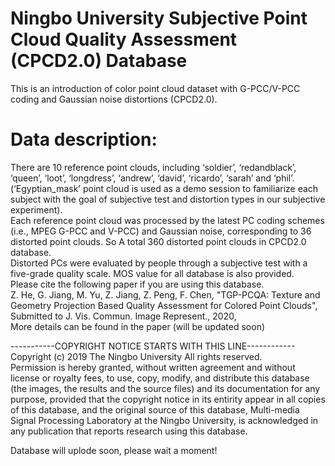 # Ningbo University Subjective Point Cloud Quality Assessment (CPCD2.0) Database
This is an introduction of color point cloud dataset with G-PCC/V-PCC coding and Gaussian noise distortions (CPCD2.0).
# Data description:
There are 10 reference point clouds, including ‘soldier’, ‘redandblack’, ‘queen’, ‘loot’, ‘longdress’, ‘andrew’, ‘david’, ‘ricardo’, ‘sarah’ and ‘phil’.  
(‘Egyptian_mask’ point cloud is used as a demo session to familiarize each subject with the goal of subjective test and distortion types in our subjective experiment).  
Each reference point cloud was processed by the latest PC coding schemes (i.e., MPEG G-PCC and V-PCC) and Gaussian noise, corresponding to 36 distorted point clouds. So A total 360 distorted point clouds in CPCD2.0 database.  
Distorted PCs were evaluated by people through a subjective test with a five-grade quality scale. MOS value for all database is also provided.  
Please cite the following paper if you are using this database.  
Z. He, G. Jiang, M. Yu, Z. Jiang, Z. Peng, F. Chen, "TGP-PCQA: Texture and Geometry Projection Based Quality Assessment for Colored Point Clouds", Submitted to J. Vis. Commun. Image Represent., 2020,  
More details can be found in the paper (will be updated soon)  

-----------COPYRIGHT NOTICE STARTS WITH THIS LINE------------ Copyright (c) 2019 The Ningbo University All rights reserved.  
Permission is hereby granted, without written agreement and without license or royalty fees, to use, copy, modify, and distribute this database (the images, the results and the source files) and its documentation for any purpose, provided that the copyright notice in its entirity appear in all copies of this database, and the original source of this database,
Multi-media Signal Processing Laboratory at the Ningbo University, is acknowledged in any publication that reports research using this database.   
  
Database will uplode soon, please wait a moment!
